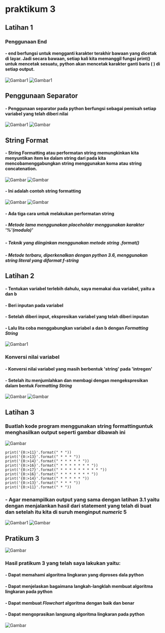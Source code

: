  # praktikum 3
 ## Latihan 1
 ### Penggunaan End
 #### - end berfungsi untuk mengganti karakter terakhir bawaan yang dicetak di layar. Jadi secara bawaan, setiap kali kita memanggil fungsi print() untuk mencetak sesuatu, python akan mencetak karakter ganti baris ( ) di setiap output.
 ![Gambar1](gambar/gmbr1.png)
 ![Gambar1](gambar/gmbr2.png)
 ## Penggunaan Separator
 #### - Penggunaan separator pada python berfungsi sebagai pemisah setiap variabel yang telah diberi nilai
 ![Gambar1](gambar/gmbr3.png)
 ![Gambar](gambar/gmbr4.png)
 ## String Format
 #### - String Formatting atau performatan string memungkinkan kita menyuntikan item ke dalam string dari pada kita mencobamenggabungkan string menggunakan koma atau string concatenation.
 ![Gambar](gambar/gmbr5.png)
 ![Gambar](gambar/gmbr6.png)
 #### - Ini adalah contoh string formatting 
 ![Gambar](gambar/gmbr7.png)
 ![Gambar](gambar/gmbr8.png)
 #### - Ada tiga cara untuk melakukan performatan string
 ##### - Metode lama menggunakan placeholder menggunakan karakter '%'(modulo)'
 ##### - Teknik yang diinginkan menggunakan metode string .format()
 ##### - Metode terbaru, diperkenalkan dengan python 3.6, menggunakan string literal yang diformat *f-string*
 ## Latihan 2
 #### - Tentukan variabel terlebih dahulu, saya memakai dua variabel, yaitu a dan b
 #### - Beri inputan pada variabel
 #### - Setelah diberi input, ekspresikan variabel yang telah diberi inputan
 #### - Lalu lita coba menggabungkan variabel a dan b dengan *Formatting String*
 ![Gambar1](gambar/gmbr9.png)
 ### Konversi nilai variabel
 #### - Konversi nilai variabel yang masih berbentuk 'string' pada 'intregen'
 #### - Setelah itu menjumlahkan dan membagi dengan mengekspresikan dalam bentuk *Formatting String*
 ![Gambar](gambar/gmbr10.png)
 ![Gambar](gambar/gmbr11.png)
 ## Latihan 3
 ### Buatlah kode program menggunakan string formattinguntuk menghasilkan output seperti gambar dibawah ini
 ![Gambar](gambar/gmbr12.png)
 ```
 print('{0:>11}'.format(" * "))
 print('{0:>13}'.format(" * * * "))
 print('{0:>14}'.format(" * * * * * "))
 print('{0:>16}'.format(" * * * * * * * "))
 print('{0:>17}'.format(" * * * * * * * * * "))
 print('{0:>16}'.format(" * * * * * * * "))
 print('{0:>14}'.format(" * * * * * "))
 print('{0:>13}'.format(" * * * "))
 print('{0:>11}'.format(" * "))
 ```
 ### - Agar menampilkan output yang sama dengan latihan 3.1 yaitu dengan menjalankan hasil dari statement yang telah di buat dan setelah itu kita di suruh menginput *numeric* 5
 ![Gambar1](gambar/gmbr13.jpeg)
 ![Gambar](gambar/gmbr16.jpeg)
 ## Pratikum 3
 ![Gambar](gambar/gmbr14.png)
 ### Hasil pratikum 3 yang telah saya lakukan yaitu:
 #### - Dapat memahami algoritma lingkaran yang diproses dala python 
 #### - Dapat menjelaskan bagaimana langkah-langklah membuat algoritma lingkaran pada python
 #### - Dapat membuat *Flowchart* algoritma dengan baik dan benar
 #### - Dapat mengoprasikan langsung algoritma lingkaran pada python
 ![Gambar](gambar/gmbr15.png)

